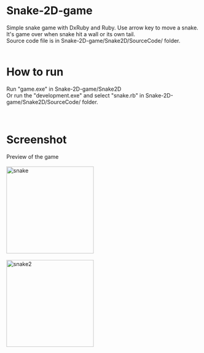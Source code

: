 # Snake-2D-game
Simple snake game with DxRuby and Ruby. Use arrow key to move a snake. It's game over when snake hit a wall or its own tail.<br>
Source code file is in Snake-2D-game/Snake2D/SourceCode/ folder.
<br><br>

# How to run
Run "game.exe" in Snake-2D-game/Snake2D <br>
Or run the "development.exe" and select "snake.rb" in Snake-2D-game/Snake2D/SourceCode/ folder.
<br><br><br>

# Screenshot
Preview of the game<br><br>
<img width="227" alt="snake" src="https://user-images.githubusercontent.com/69473375/133964179-38a3897d-e3d0-4251-827e-303d908a97f7.PNG"><br><br>
<img width="227" alt="snake2" src="https://user-images.githubusercontent.com/69473375/133964184-13f98be7-2fa6-424a-8592-d4d060560d94.PNG">
>
